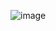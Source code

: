 ![image](https://github.com/gabrielcaxtanho/betoplus/assets/96641560/a9e545de-edf6-4f7f-8a0d-f87cc29ccc78)
